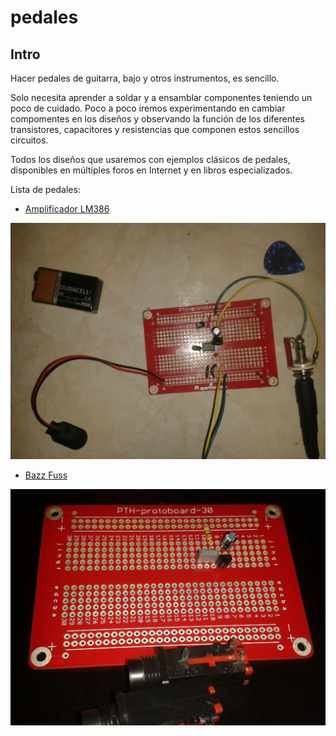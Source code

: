 # pedales

## Intro

Hacer pedales de guitarra, bajo y otros instrumentos, es sencillo.

Solo necesita aprender a soldar y a ensamblar componentes teniendo un poco de cuidado. Poco a poco iremos experimentando en cambiar compomentes en los diseños y observando la función de los diferentes transistores, capacitores y resistencias que componen estos sencillos circuitos.

Todos los diseños que usaremos con ejemplos clásicos de pedales, disponibles en múltiples foros en Internet y en libros especializados.

Lista de pedales:

- [Amplificador LM386](https://github.com/fede2cr/pedales/tree/master/ampli-lm386)

![Prototipo de Amplificador LM386](https://github.com/fede2cr/pedales/blob/master/ampli-lm386/img/prototipo%20ampli-lm386.jpg)

- [Bazz Fuss](https://github.com/fede2cr/pedales/tree/master/bazz%20fuss)

![Prototipo de Bazz Fuss](https://github.com/fede2cr/pedales/blob/master/bazz%20fuss/img/prototipo%20bazz%20fuss.jpg)
